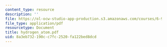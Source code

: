 ```yaml
---
content_type: resource
description: ''
file: https://ol-ocw-studio-app-production.s3.amazonaws.com/courses/6-974-fundamentals-of-photonics-quantum-electronics-spring-2006/8a3eb732190cc7fc2520fa122bed8dcd_hydrogen_atom.pdf
file_type: application/pdf
resourcetype: Document
title: hydrogen_atom.pdf
uid: 8a3eb732-190c-c7fc-2520-fa122bed8dcd
---
```

